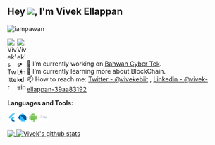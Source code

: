 ## Hey <img src="https://github.com/TheDudeThatCode/TheDudeThatCode/blob/master/Assets/Hi.gif" width="29px">, I'm Vivek Ellappan

<p align="left"> <img src="https://komarev.com/ghpvc/?username=iampawan&label=Views&color=blue&style=plastic" alt="iampawan" /> </p>

<a href="https://twitter.com/vivekebiit">
  <img align="left" alt="Vivek's Twitter" width="22px" src="https://cdn.jsdelivr.net/npm/simple-icons@v3/icons/twitter.svg" />
</a>
<a href="https://www.linkedin.com/in/vivek-ellappan-39aa83192/">
  <img align="left" alt="Vivek's Linkdein" width="22px" src="https://cdn.jsdelivr.net/npm/simple-icons@v3/icons/linkedin.svg" />
</a>

<br/>
<br/>

- 🔭 I’m currently working on [Bahwan Cyber Tek](https://www.bahwancybertek.com/).
- 🌱 I’m currently learning more about BlockChain.
- 📫 How to reach me: [Twitter - @vivekebiit](https://twitter.com/vivekebiit) , [Linkedin - @vivek-ellappan-39aa83192](https://www.linkedin.com/in/vivek-ellappan-39aa83192/)


**Languages and Tools:**  

<code><img height="20" src="https://raw.githubusercontent.com/github/explore/80688e429a7d4ef2fca1e82350fe8e3517d3494d/topics/flutter/flutter.png"></code>
<code><img height="20" src="https://raw.githubusercontent.com/github/explore/80688e429a7d4ef2fca1e82350fe8e3517d3494d/topics/dart/dart.png"></code>
<code><img height="20" src="https://raw.githubusercontent.com/github/explore/80688e429a7d4ef2fca1e82350fe8e3517d3494d/topics/android/android.png"></code>
<code><img height="20" src="https://raw.githubusercontent.com/github/explore/80688e429a7d4ef2fca1e82350fe8e3517d3494d/topics/java/java.png"></code>
   


<a href="https://github.com/vivekebiit">
  <img align="center" src="https://github-readme-stats.vercel.app/api/top-langs/?username=vivekebiit&theme=light&hide_langs_below=1" />
</a>



<a href="https://github.com/vivekebiit">
 <img align="center" src="https://github-readme-stats.vercel.app/api?username=vivekebiit&show_icons=true&theme=light&line_height=27" alt="Vivek's github stats"/>
</a>
